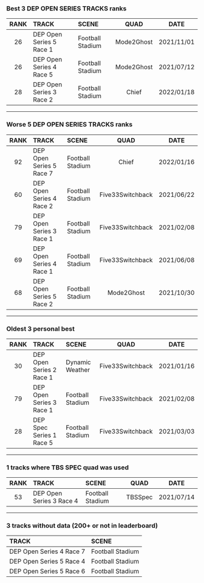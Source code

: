 ### Best 3 DEP OPEN SERIES TRACKS ranks
|RANK|TRACK|SCENE|QUAD|DATE|
|:---:|:---|:---|:---:|:---:|
|26|DEP Open Series 5 Race 1|Football Stadium|Mode2Ghost|2021/11/01|
|26|DEP Open Series 4 Race 5|Football Stadium|Mode2Ghost|2021/07/12|
|28|DEP Open Series 3 Race 2|Football Stadium|Chief|2022/01/18|
---
### Worse 5 DEP OPEN SERIES TRACKS ranks
|RANK|TRACK|SCENE|QUAD|DATE|
|:---:|:---|:---|:---:|:---:|
|92|DEP Open Series 5 Race 7|Football Stadium|Chief|2022/01/16|
|60|DEP Open Series 4 Race 2|Football Stadium|Five33Switchback|2021/06/22|
|79|DEP Open Series 3 Race 1|Football Stadium|Five33Switchback|2021/02/08|
|69|DEP Open Series 4 Race 1|Football Stadium|Five33Switchback|2021/06/08|
|68|DEP Open Series 5 Race 2|Football Stadium|Mode2Ghost|2021/10/30|
---
### Oldest 3 personal best
|RANK|TRACK|SCENE|QUAD|DATE|
|:---:|:---|:---|:---:|:---:|
|30|DEP Open Series 2 Race 1|Dynamic Weather|Five33Switchback|2021/01/16|
|79|DEP Open Series 3 Race 1|Football Stadium|Five33Switchback|2021/02/08|
|28|DEP Spec Series 1 Race 5|Football Stadium|Five33Switchback|2021/03/03|
---
### 1 tracks where TBS SPEC quad was used
|RANK|TRACK|SCENE|QUAD|DATE|
|:---:|:---|:---|:---:|:---:|
|53|DEP Open Series 3 Race 4|Football Stadium|TBSSpec|2021/07/14|
---
### 3 tracks without data (200+ or not in leaderboard)
|TRACK|SCENE|
|:---|:---|
|DEP Open Series 4 Race 7|Football Stadium|
|DEP Open Series 5 Race 4|Football Stadium|
|DEP Open Series 5 Race 6|Football Stadium|
